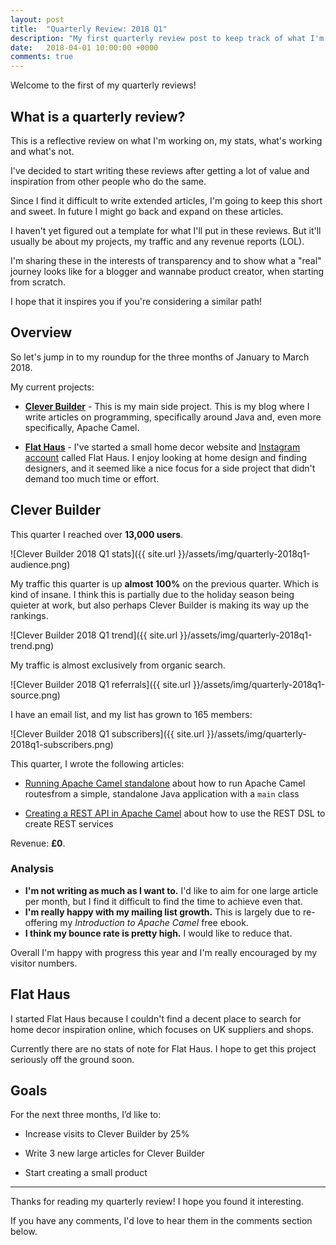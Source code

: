 ```yaml
---
layout: post
title:  "Quarterly Review: 2018 Q1"
description: "My first quarterly review post to keep track of what I'm doing, what's working and what's not."
date:   2018-04-01 10:00:00 +0000
comments: true
---
```


Welcome to the first of my quarterly reviews! 

## What is a quarterly review?

This is a reflective review on what I'm working on, my stats, what's working and what's not.

I've decided to start writing these reviews after getting a lot of value and inspiration from other people who do the same.

Since I find it difficult to write extended articles, I'm going to keep this short and sweet. In future I might go back and expand on these articles.

I haven't yet figured out a template for what I'll put in these reviews. But it'll usually be about my projects, my traffic and any revenue reports (LOL).

I'm sharing these in the interests of transparency and to show what a "real" journey looks like for a blogger and wannabe product creator, when starting from scratch. 

I hope that it inspires you if you're considering a similar path!

## Overview

So let's jump in to my roundup for the three months of January to March 2018.

My current projects:

- [**Clever Builder**][cb] - This is my main side project. This is my blog where I write articles on programming, specifically around Java and, even more specifically, Apache Camel.

- [**Flat Haus**][fh] - I've started a small home decor website and [Instagram account][fh-insta] called Flat Haus. I enjoy looking at home design and finding designers, and it seemed like a nice focus for a side project that didn't demand too much time or effort. 

## Clever Builder 

This quarter I reached over **13,000 users**.

![Clever Builder 2018 Q1 stats]({{ site.url }}/assets/img/quarterly-2018q1-audience.png)

My traffic this quarter is up **almost 100%** on the previous quarter. Which is kind of insane. I think this is partially due to the holiday season being quieter at work, but also perhaps Clever Builder is making its way up the rankings.

![Clever Builder 2018 Q1 trend]({{ site.url }}/assets/img/quarterly-2018q1-trend.png)

My traffic is almost exclusively from organic search. 

![Clever Builder 2018 Q1 referrals]({{ site.url }}/assets/img/quarterly-2018q1-source.png)

I have an email list, and my list has grown to 165 members:

![Clever Builder 2018 Q1 subscribers]({{ site.url }}/assets/img/quarterly-2018q1-subscribers.png)

This quarter, I wrote the following articles:

- [Running Apache Camel standalone][standalone] about how to run Apache Camel routesfrom a simple, standalone Java application with a `main` class

- [Creating a REST API in Apache Camel][camelrest] about how to use the REST DSL to create REST services

Revenue: **£0**. 

### Analysis

- **I'm not writing as much as I want to.** I'd like to aim for one large article per month, but I find it difficult to find the time to achieve even that.
- **I'm really happy with my mailing list growth.** This is largely due to re-offering my _Introduction to Apache Camel_ free ebook.
- **I think my bounce rate is pretty high.** I would like to reduce that.

Overall I'm happy with progress this year and I'm really encouraged by my visitor numbers.

## Flat Haus

I started Flat Haus because I couldn't find a decent place to search for home decor inspiration online, which focuses on UK suppliers and shops.

Currently there are no stats of note for Flat Haus. I hope to get this project seriously off the ground soon.

## Goals

For the next three months, I’d like to:

- Increase visits to Clever Builder by 25%

- Write 3 new large articles for Clever Builder

- Start creating a small product

---

Thanks for reading my quarterly review! I hope you found it interesting. 

If you have any comments, I'd love to hear them in the comments section below.

[cb]: https://cleverbuilder.com
[fh]: http://flat.haus
[fh-insta]: https://instagram.com/flat.haus
[standalone]: https://cleverbuilder.com/articles/camel-standalone-example/
[camelrest]: https://cleverbuilder.com/articles/camel-rest/

